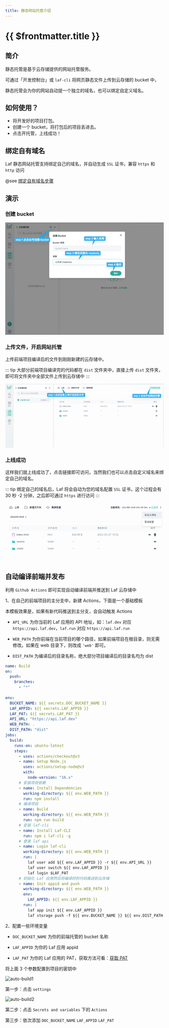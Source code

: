 ```yaml
---
title: 静态网站托管介绍
---
```


# {{ $frontmatter.title }}

## 简介

静态托管是基于云存储提供的网站托管服务。

可通过「开发控制台」或 `laf-cli` 将网页静态文件上传到云存储的 bucket 中，

静态托管会为你的网站自动提一个独立的域名，也可以绑定自定义域名。

## 如何使用？

- 将开发好的项目打包。
- 创建一个 bucket，将打包后的项目丢进去。
- 点击开托管，上线成功！

## 绑定自有域名

Laf 静态网站托管支持绑定自己的域名，并自动生成 `SSL` 证书，兼容 `https` 和 `http` 访问

@see [绑定自有域名步骤](#上线成功)

## 演示

### 创建 bucket

![create-bucket](../../doc-images/create-bucket.png)

### 上传文件，开启网站托管

上传前端项目编译后的文件到刚刚新建的云存储中。

::: tip
大部分前端项目编译完的代码都在 `dist` 文件夹中，直接上传 `dist` 文件夹，即可将文件夹中全部文件上传到云存储中
:::

![open-website](../../doc-images/open-website.png)

### 上线成功

这样我们就上线成功了，点击链接即可访问，当然我们也可以点击自定义域名来绑定自己的域名。

::: tip
绑定自己的域名后，Laf 将会自动为您的域名配置 `SSL` 证书，这个过程会有 30 秒 -2 分钟，之后即可通过 `https` 进行访问
:::

![website-hosting](../../doc-images/website-hosting.png)

## 自动编译前端并发布

利用 `Github Actions` 即可实现自动编译前端并推送到 Laf 云存储中

<!-- /guide/cli/#登录 -->

1、在自己的前端项目的主分支中，新建 Actions，下面是一个基础模板

本模板效果是，如果有新代码推送到主分支，会自动触发 Actions

- `API_URL` 为你当前的 Laf 应用的 API 地址，如：`laf.dev` 对应 `https://api.laf.dev`，`laf.run` 对应 `https://api.laf.run`

- `WEB_PATH` 为你前端在当前项目的哪个路径，如果前端项目在根目录，则无需修改。如果在 web 目录下，则改成 `'web'` 即可。

- `DIST_PATH` 为编译后的目录名称，绝大部分项目编译后的目录名均为 dist

```yaml
name: Build
on:
  push:
    branches:
      - "*"

env:
  BUCKET_NAME: ${{ secrets.DOC_BUCKET_NAME }}
  LAF_APPID: ${{ secrets.LAF_APPID }}
  LAF_PAT: ${{ secrets.LAF_PAT }}
  API_URL: "https://api.laf.dev"
  WEB_PATH: .
  DIST_PATH: "dist"
jobs:
  build:
    runs-on: ubuntu-latest
    steps:
      - uses: actions/checkout@v3
      - name: Setup Node.js
        uses: actions/setup-node@v3
        with:
          node-version: "16.x"
      # 安装项目依赖
      - name: Install Dependencies
        working-directory: ${{ env.WEB_PATH }}
        run: npm install
      # 编译项目
      - name: Build
        working-directory: ${{ env.WEB_PATH }}
        run: npm run build
      # 安装 laf-cli
      - name: Install Laf-CLI
        run: npm i laf-cli -g
      # 登录 laf api
      - name: Login laf-cli
        working-directory: ${{ env.WEB_PATH }}
        run: |
          laf user add ${{ env.LAF_APPID }} -r ${{ env.API_URL }}
          laf user switch ${{ env.LAF_APPID }}
          laf login $LAF_PAT
      # 初始化 Laf 应用然后将编译好的代码推送到云存储
      - name: Init appid and push
        working-directory: ${{ env.WEB_PATH }}
        env:
          LAF_APPID: ${{ env.LAF_APPID }}
        run: |
          laf app init ${{ env.LAF_APPID }}
          laf storage push -f ${{ env.BUCKET_NAME }} ${{ env.DIST_PATH }}/
```

2、配置一些环境变量

- `DOC_BUCKET_NAME` 为你的前端托管的 bucket 名称

- `LAF_APPID` 为你的 Laf 应用 appid

- `LAF_PAT` 为你的 Laf 应用的 PAT，获取方法可看：[获取 PAT](/guide/cli/#登录)

将上面 3 个参数配置到项目的密钥中

![auto-build1](/doc-images/auto-build1.png)

第一步：点击 `settings`

![auto-build2](/doc-images/auto-build2.png)

第二步：点击 `Secrets and variables` 下的 `Actions`

第三步：依次添加 `DOC_BUCKET_NAME` `LAF_APPID` `LAF_PAT`

